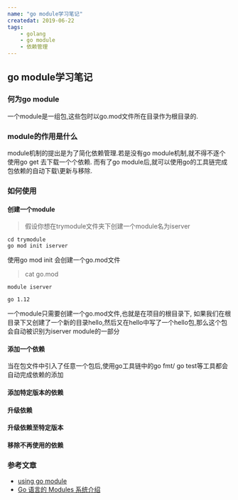 ```yaml
---
name: "go module学习笔记"
createdat: 2019-06-22
tags:
    - golang
    - go module
    - 依赖管理
---
```


## go module学习笔记
### 何为go module
一个module是一组包,这些包时以go.mod文件所在目录作为根目录的.

### module的作用是什么
module机制的提出是为了简化依赖管理.若是没有go module机制,就不得不逐个使用go get 去下载一个个依赖.
而有了go module后,就可以使用go的工具链完成包依赖的自动下载\更新与移除.

### 如何使用
#### 创建一个module
> 假设你想在trymodule文件夹下创建一个module名为iserver
```
cd trymodule
go mod init iserver
```
使用go mod init 会创建一个go.mod文件
> cat go.mod
```
module iserver

go 1.12
```
一个module只需要创建一个go.mod文件,也就是在项目的根目录下, 如果我们在根目录下又创建了一个新的目录hello,然后又在hello中写了一个hello包,那么这个包会自动被识别为iserver module的一部分

#### 添加一个依赖
当在包文件中引入了任意一个包后,使用go工具链中的go fmt/ go test等工具都会自动完成依赖的添加

#### 添加特定版本的依赖

#### 升级依赖

#### 升级依赖至特定版本

#### 移除不再使用的依赖

### 参考文章

- [using go module](https://blog.golang.org/using-go-modules)
- [Go 语言的 Modules 系统介绍 ](https://studygolang.com/articles/14389)
